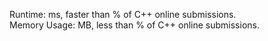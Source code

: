Runtime:  ms, faster than % of C++ online submissions.  
Memory Usage:  MB, less than % of C++ online submissions.
